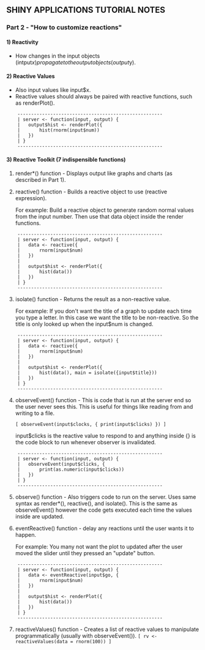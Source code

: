 ## SHINY APPLICATIONS TUTORIAL NOTES
### Part 2 - "How to customize reactions"

#### 1) Reactivity

- How changes in the input objects (intput$x) propagate to the output objects (output$y).

#### 2) Reactive Values

- Also input values like input$x.
- Reactive values should always be paired with reactive functions, such as renderPlot().
```
	-----------------------------------------------------
	| server <- function(input, output) {
	|	output$hist <- renderPlot({
	|		hist(rnorm(input$num))
	|	})
	| }
	-----------------------------------------------------
```

#### 3) Reactive Toolkit (7 indispensible functions)

1) render*() function - Displays output like graphs and charts (as described in Part 1).
2) reactive() function - Builds a reactive object to use (reactive expression).

	For example: Build a reactive object to generate random normal values from the input number.
		     Then use that data object inside the render functions.
```
	-----------------------------------------------------
	| server <- function(input, output) {
	|	data <- reactive({
	|		rnorm(input$num)
	|	})
	|
	|	output$hist <- renderPlot({
	|		hist(data())
	|	})
	| }
	-----------------------------------------------------
```
3) isolate() function - Returns the result as a non-reactive value.

	For example: If you don't want the title of a graph to update each time you type a letter.
		     In this case we want the title to be non-reactive. So the title is only looked up
		     when the input$num is changed.
```
	-----------------------------------------------------
	| server <- function(input, output) {
	|	data <- reactive({
	|		rnorm(input$num)
	|	})
	|
	|	output$hist <- renderPlot({
	|		hist(data(), main = isolate({input$title}))
	|	})
	| }
	-----------------------------------------------------
```
4) observeEvent() function - This is code that is run at the server end so the user never sees this.
			     This is useful for things like reading from and writing to a file.

	`[ observeEvent(input$clocks, { print(input$clicks) }) ]`

	input$clicks is the reactive value to respond to and anything inside {} is the code block to run
	whenever observer is invalidated.
```
	-----------------------------------------------------
	| server <- function(input, output) {
	|	observeEvent(input$clicks, {
	|		print(as.numeric(input$clicks))
	|	})
	| }
	-----------------------------------------------------
```
5) observe() function - Also triggers code to run on the server. Uses same syntax as render*(), reactive(), and isolate().
			This is the same as observeEvent() however the code gets executed each time the values inside are
			updated.

6) eventReactive() function - delay any reactions until the user wants it to happen.

	For example: You many not want the plot to updated after the user moved the slider until they pressed an "update" button.
```
	-----------------------------------------------------
	| server <- function(input, output) {
	|	data <- eventReactive(input$go, {
	|		rnorm(input$num)
	|	})
	|
	|	output$hist <- renderPlot({
	|		hist(data())
	|	})
	| }
	-----------------------------------------------------
```
7) reactiveValues() function - Creates a list of reactive values to manipulate programmatically (usually with observeEvent()).
	`[ rv <- reactiveValues(data = rnorm(100)) ]`
